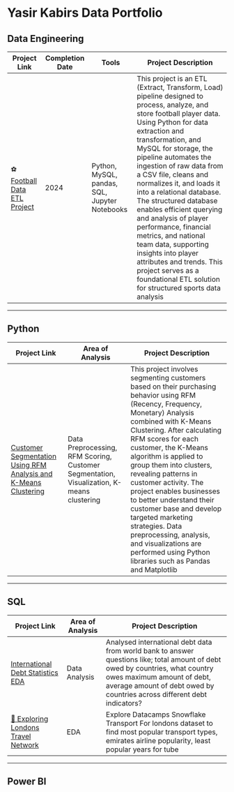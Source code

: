 # Yasir Kabirs Data Portfolio

## Data Engineering 
| Project Link | Completion Date | Tools | Project Description | 
|---|---|---|---|
|⚽️[ Football  Data ETL Project](https://github.com/ykabir19/Data-Engineering/tree/main/Football_Data_Project)|2024| Python, MySQL, pandas, SQL, Jupyter Notebooks| This project is an ETL (Extract, Transform, Load) pipeline designed to process, analyze, and store football player data. Using Python for data extraction and transformation, and MySQL for storage, the pipeline automates the ingestion of raw data from a CSV file, cleans and normalizes it, and loads it into a relational database. The structured database enables efficient querying and analysis of player performance, financial metrics, and national team data, supporting insights into player attributes and trends. This project serves as a foundational ETL solution for structured sports data analysis|


***

## Python
| Project Link | Area of Analysis | Project Description | 
|---|---|---|
|[Customer Segmentation Using RFM Analysis and K-Means Clustering](https://github.com/ykabir19/ykabir19/blob/main/Customer_Segmentation_Using_RFM_analysis_.ipynb)| Data Preprocessing, RFM Scoring, Customer Segmentation, Visualization, K-means clustering| This project involves segmenting customers based on their purchasing behavior using RFM (Recency, Frequency, Monetary) Analysis combined with K-Means Clustering. After calculating RFM scores for each customer, the K-Means algorithm is applied to group them into clusters, revealing patterns in customer activity. The project enables businesses to better understand their customer base and develop targeted marketing strategies. Data preprocessing, analysis, and visualizations are performed using Python libraries such as Pandas and Matplotlib |
***

## SQL
| Project Link | Area of Analysis | Project Description | 
|---|---|---|
|[International Debt Statistics EDA](https://github.com/ykabir19/ykabir19/blob/main/International%20Debt%20Statistics%20project%20SQL%20.ipynb)| Data Analysis | Analysed international debt data from world bank to answer questions like; total amount of debt owed by countries, what country owes maximum amount of debt, average amount of debt owed by countries across different debt indicators? |
|[🚗 Exploring Londons Travel Network](https://github.com/ykabir19/ykabir19/blob/main/tfl_journeys_EDA.ipynb)| EDA | Explore Datacamps Snowflake Transport For londons dataset to find most popular transport types, emirates airline popularity, least popular years for tube|


***

## Power BI

